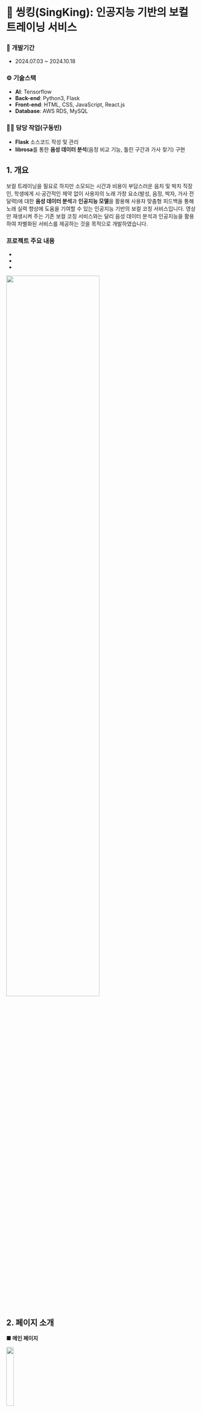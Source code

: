 # 🎤 씽킹(SingKing): 인공지능 기반의 보컬 트레이닝 서비스

### 📅 개발기간
- 2024.07.03 ~ 2024.10.18

### ⚙️ 기술스택
- **AI**: Tensorflow
- **Back-end**: Python3, Flask
- **Front-end**: HTML, CSS, JavaScript, React.js
- **Database**: AWS RDS, MySQL

### 👨‍💼 담당 작업(구동빈)
- **Flask** 소스코드 작성 및 관리
- **librosa**를 통한 **음성 데이터 분석**(음정 비교 기능, 틀린 구간과 가사 찾기) 구현

## 1. 개요
보컬 트레이닝을 필요로 하지만 소모되는 시간과 비용이 부담스러운 음치 및 박치 직장인, 학생에게 시·공간적인 제약 없이 사용자의 노래 가창 요소(발성, 음정, 박자, 가사 전달력)에 대한 **음성 데이터 분석**과 **인공지능 모델**을 활용해 사용자 맞춤형 피드백을 통해 노래 실력 향상에 도움을 기여할 수 있는 인공지능 기반의 보컬 코칭 서비스입니다. 영상만 재생시켜 주는 기존 보컬 코칭 서비스와는 달리 음성 데이터 분석과 인공지능을 활용하여 차별화된 서비스를 제공하는 것을 목적으로 개발하였습니다.

### 프로젝트 주요 내용
-
-
-

<img src="https://github.com/user-attachments/assets/89b3538c-924b-4a13-a0b2-e08f9263fad0" width="70%" height="70%"/>

## 2. 페이지 소개
**■ 메인 페이지**

<img src="https://github.com/user-attachments/assets/952f1263-2318-409a-b476-700717aebc5f" width="20%" height="20%"/>

- 최상단에서 사용자 정보 확인 가능하도록 구현
- 두 번째 행에서 최근 정밀 트레이닝 기록 확인 가능하도록 구현
- 세 번째 행에서 이전 정밀 트레이닝 점수와 현재 점수 비교 가능하도록 구현
- 네 번째 행에서는 정밀 트레이닝 점수의 주간 랭킹 확인 가능하도록 구현

**■ 트레이닝 페이지**

<img src="https://github.com/user-attachments/assets/36b942c0-7ef2-4e69-aecd-fb53d7d33364" width="20%" height="20%"/>

- 4가지를 핵심 기능을 이용할 수 있도록 구현

**■ 트레이닝 페이지 - AI 음색 진단**
- 사용자가 음성을 입력하면 **네 개의 음색 정보**(발라드, 댄스, 락, 트로트) 중 가장 어울리는(유사한) 음색을 선정해 줌
- 음성 데이터를 목소리의 특성 정보를 알 수 있는 MFCC로 변환하여 CNN으로 모델 학습
<img src="https://github.com/user-attachments/assets/44b9d4db-fe26-48cc-811c-8d238f8712f2" width="20%" height="30%"/>
<img src="https://github.com/user-attachments/assets/031cc45a-eaa9-4082-813f-d60f5ed687fd" width="20%" height="30%"/>


**■ 트레이닝 페이지 - 정밀 트레이닝**
- 원하는 곡을 선정한 후 노래 가창 가능
- 사용자 노래의 **음정과 박자**를 원곡 가수의 노래와 비교하여 점수를 산정하고, 두가지 **그래프로 표시**해 줌
- **틀린 구간을 선별**해 가사와 반주를 실행해 반복 연습 가능
<img src="https://github.com/user-attachments/assets/9cceae9a-cbfc-4656-961a-3c62b8dbd509" width="20%" height="20%"/>
<img src="https://github.com/user-attachments/assets/b2cbd1bf-3b79-4782-97d6-1d64a02525cd" width="20%" height="20%"/>
<img src="https://github.com/user-attachments/assets/d6cfddd7-292c-4f1d-8aab-4635fc0e05f9" width="20%" height="20%"/>
<img src="https://github.com/user-attachments/assets/401ba3bf-9ba2-454e-a170-e06760d33c82" width="20%" height="20%"/>
<img src="https://github.com/user-attachments/assets/ab2a84b3-0ca8-41c2-b438-24dea12ee47f" width="17%" height="17%"/>

**■ 트레이닝 페이지 - 음역대 진단**
- 피아노 건반을 눌러서 재생되는 음정을 따라 음을 내면 사용자가 소리낸 음정과 주파수를 보여줌
- 1옥타브 ~ 3옥타브까지 확인 가능
<img src="https://github.com/user-attachments/assets/c48378c5-ad99-4d79-b4f5-7259cd6844bf" width="30%" height="30%"/>

**■ 매칭 페이지**
- 사용자 간의 멘토 멘티 매칭
- 전문가와의 멘토 멘티 매칭
- 사용자 멘토는 레벨 5이상부터 등록 가능
<img src="https://github.com/user-attachments/assets/84711f62-c9e5-4fb3-8b0c-232a9d062839" width="30%" height="30%"/>

**■ 마이 페이지**
- 음색 정보 확인
- 보컬 데이터 확인
- 트레이닝 기록 확인
<img src="https://github.com/user-attachments/assets/dd010647-f565-43e1-8ef3-c4321c95b49f" width="30%" height="30%"/>

## 3. 트러블 슈팅

<details>
<summary>Flask의 session 정보 유지 불가 문제 </summary>
  
  - 문제 정의
    - Flask의 session에 정보를 저장했을 때, 다른 엔드 포인트에서 session 정보를 인식하지 못하는 문제가 발생했다.
  - 사실 수집
    - 엔드포인트 하나 하나 session을 설정해보았지만, 해당 session을 설정했던 엔드포인트에서만 session 정보를 인식하고 나머지는 모두 인식하지 못한다.
  - 원인추론
    - 새로운 폴더와 HTML 파일 만들어 간단히 session 기능을 테스트해보니 문제가 없다.
    - 같은 코드를 js 파일과 함께 실행하면 session 정보를 인식하지 못한다.
    - js 파일에서 session 정보를 저장하는 것에 문제가 생긴 것 아닐까?
  - 조치 방안과 결과
    - (1) Flask 서버에서 CORS(Cross-Origin Resource Sharing) 허용 코드를 추가한다. `CORS(app, supports_credentials=True)`
    - (2) js파일의 Fetch 메서드에 쿠키 값 공유 허용 코드를 추가한다. `credentials: "include"`
    - 위 두가지 설정 이후 session 정보 공유 문제는 모두 해결되었다.
</details>
